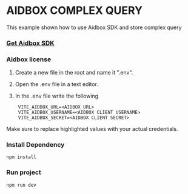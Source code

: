 # AIDBOX COMPLEX QUERY
This example shown how to use Aidbox SDK and store complex query


### [Get Aidbox SDK](../README.md)

### Aidbox license
1. Create a new file in the root and name it ".env". 
2. Open the .env file in a text editor.
3. In the .env file write the following

        VITE_AIDBOX_URL=<AIDBOX URL>
        VITE_AIDBOX_USERNAME=<AIDBOX CLIENT USERNAME>
        VITE_AIDBOX_SECRET=<AIDBOX CLIENT SECRET>

Make sure to replace highlighted values with your actual credentials.

### Install Dependency

    npm install

### Run project
    
    npm run dev
